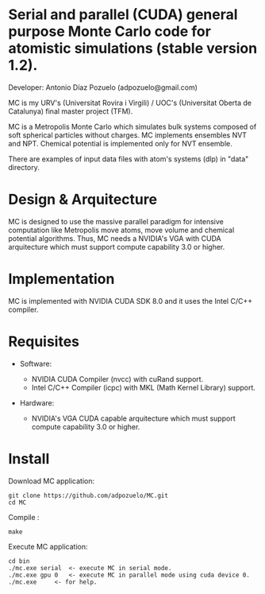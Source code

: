 Serial and parallel (CUDA) general purpose Monte Carlo code for atomistic simulations (stable version 1.2).
===========

<p> Developer:
	Antonio Díaz Pozuelo (adpozuelo@gmail.com) </p>

<p> MC is my URV's (Universitat Rovira i Virgili) / UOC's (Universitat Oberta de Catalunya) final master project (TFM). </p>

<p> MC is a Metropolis Monte Carlo which simulates bulk systems composed of soft spherical particles without charges. 
MC implements ensembles NVT and NPT.
Chemical potential is implemented only for NVT ensemble.</p>

There are examples of input data files with atom's systems (dlp) in "data" directory.

Design & Arquitecture
==========

MC is designed to use the massive parallel paradigm for intensive computation like Metropolis move atoms, move volume and chemical potential algorithms. Thus, MC needs a NVIDIA's VGA with CUDA arquitecture which must support compute capability 3.0 or higher.

Implementation
==========
MC is implemented with NVIDIA CUDA SDK 8.0 and it uses the Intel C/C++ compiler.

Requisites
==========

- Software:

  * NVIDIA CUDA Compiler (nvcc) with cuRand support.
  * Intel C/C++ Compiler (icpc) with MKL (Math Kernel Library) support.

- Hardware:

  * NVIDIA's VGA CUDA capable arquitecture which must support compute capability 3.0 or higher.

Install
=======

<p> Download MC application: </p>

	git clone https://github.com/adpozuelo/MC.git
	cd MC

<p> Compile </b>: </p>

	make

<p> Execute MC application: </p>

	cd bin
	./mc.exe serial  <- execute MC in serial mode.
	./mc.exe gpu 0   <- execute MC in parallel mode using cuda device 0.
	./mc.exe 	 <- for help.
		
